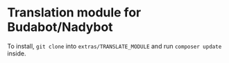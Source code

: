 # Translation module for Budabot/Nadybot

To install, `git clone` into `extras/TRANSLATE_MODULE` and run `composer update` inside.
